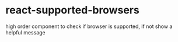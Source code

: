# react-supported-browsers
high order component to check if browser is supported, if not show a helpful message

